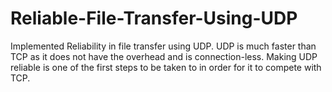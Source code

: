 # Reliable-File-Transfer-Using-UDP
Implemented Reliability in file transfer using UDP. UDP is much faster than TCP as it does not have the overhead and is connection-less. Making UDP reliable is one of the first steps to be taken to in order for it to compete with TCP.  
